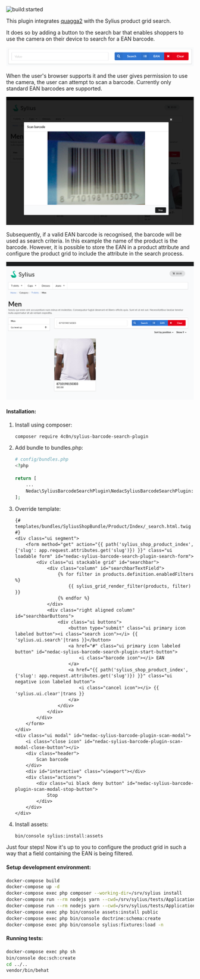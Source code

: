 <img src="https://travis-ci.com/4c0n/SyliusBarcodeSearchPlugin.svg?branch=master" alt="build:started">

This plugin integrates [quagga2](https://github.com/ericblade/quagga2) with the Sylius product grid search.

It does so by adding a button to the search bar that enables shoppers to use the camera on their device to search for a EAN barcode.

![Search bar](search_bar.png)

When the user's browser supports it and the user gives permission to use the camera, the user can attempt to scan a barcode. Currently only standard EAN barcodes are supported.

![Modal](barcode_scan_modal.png)

Subsequently, if a valid EAN barcode is recognised, the barcode will be used as search criteria. In this example the name of the product is the barcode.
However, it is possible to store the EAN in a product attribute and configure the product grid to include the attribute in the search process.

![Search result](search_result.png)

#### Installation:

1. Install using composer:
    ```bash
    composer require 4c0n/sylius-barcode-search-plugin
    ```
2. Add bundle to bundles.php:
    ```php
    # config/bundles.php
    <?php

    return [
        ...
        Nedac\SyliusBarcodeSearchPlugin\NedacSyliusBarcodeSearchPlugin::class => ['all' => true],
    ];
    ```
3. Override template:
    ```twig
    {# templates/bundles/SyliusShopBundle/Product/Index/_search.html.twig #}
    <div class="ui segment">
        <form method="get" action="{{ path('sylius_shop_product_index', {'slug': app.request.attributes.get('slug')}) }}" class="ui loadable form" id="nedac-sylius-barcode-search-plugin-search-form">
            <div class="ui stackable grid" id="searchbar">
                <div class="column" id="searchbarTextField">
                    {% for filter in products.definition.enabledFilters %}
                        {{ sylius_grid_render_filter(products, filter) }}
                    {% endfor %}
                </div>
                <div class="right aligned column" id="searchbarButtons">
                    <div class="ui buttons">
                        <button type="submit" class="ui primary icon labeled button"><i class="search icon"></i> {{ 'sylius.ui.search'|trans }}</button>
                        <a href="#" class="ui primary icon labeled button" id="nedac-sylius-barcode-search-plugin-start-button">
                            <i class="barcode icon"></i> EAN
                        </a>
                        <a href="{{ path('sylius_shop_product_index', {'slug': app.request.attributes.get('slug')}) }}" class="ui negative icon labeled button">
                            <i class="cancel icon"></i> {{ 'sylius.ui.clear'|trans }}
                        </a>
                    </div>
                </div>
            </div>
        </form>
    </div>
    <div class="ui modal" id="nedac-sylius-barcode-plugin-scan-modal">
        <i class="close icon" id="nedac-sylius-barcode-plugin-scan-modal-close-button"></i>
        <div class="header">
            Scan barcode
        </div>
        <div id="interactive" class="viewport"></div>
        <div class="actions">
            <div class="ui black deny button" id="nedac-sylius-barcode-plugin-scan-modal-stop-button">
                Stop
            </div>
        </div>
    </div>
    ```
4. Install assets:
    ```bash
   bin/console sylius:install:assets
    ```
Just four steps!
Now it's up to you to configure the product grid in such a way that a field containing the EAN is being filtered.

#### Setup development environment:
```bash
docker-compose build
docker-compose up -d
docker-compose exec php composer --working-dir=/srv/sylius install
docker-compose run --rm nodejs yarn --cwd=/srv/sylius/tests/Application install
docker-compose run --rm nodejs yarn --cwd=/srv/sylius/tests/Application build
docker-compose exec php bin/console assets:install public
docker-compose exec php bin/console doctrine:schema:create
docker-compose exec php bin/console sylius:fixtures:load -n
```
#### Running tests:
```bash
docker-compose exec php sh
bin/console doc:sch:create
cd ../..
vendor/bin/behat
```
